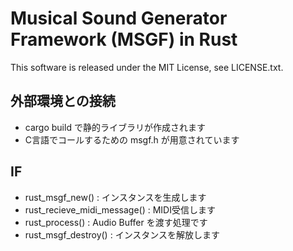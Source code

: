 # Musical Sound Generator Framework (MSGF) in Rust

This software is released under the MIT License, see LICENSE.txt.

## 外部環境との接続

- cargo build で静的ライブラリが作成されます
- C言語でコールするための msgf.h が用意されています

## IF

- rust_msgf_new() : インスタンスを生成します
- rust_recieve_midi_message() : MIDI受信します
- rust_process() : Audio Buffer を渡す処理です
- rust_msgf_destroy() : インスタンスを解放します
